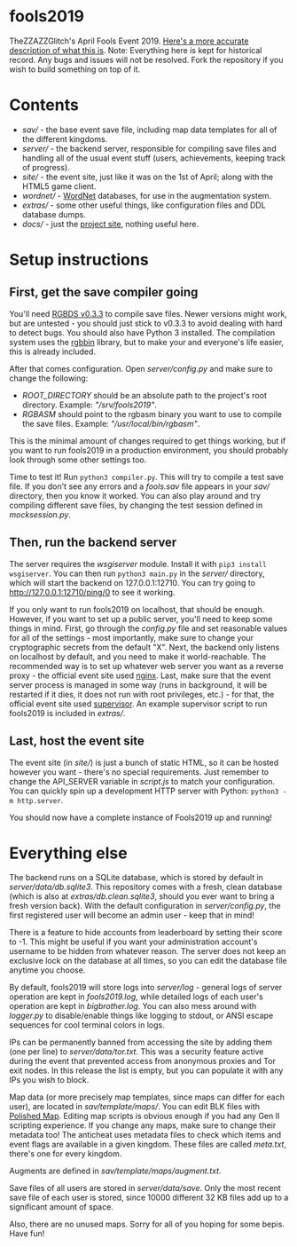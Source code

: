 # fools2019

TheZZAZZGlitch's April Fools Event 2019. [Here's a more accurate description of what this is](https://zzazzdzz.github.io/fools2019/).
Note: Everything here is kept for historical record. Any bugs and issues will not be resolved. Fork the repository if you wish to build something on top of it.

# Contents

- *sav/* - the base event save file, including map data templates for all of the different kingdoms.
- *server/* - the backend server, responsible for compiling save files and handling all of the usual event stuff (users, achievements, keeping track of progress).
- *site/* - the event site, just like it was on the 1st of April; along with the HTML5 game client.
- *wordnet/* - [WordNet](https://wordnet.princeton.edu/) databases, for use in the augmentation system.
- *extras/* - some other useful things, like configuration files and DDL database dumps.
- *docs/* - just the [project site](https://zzazzdzz.github.io/fools2019/), nothing useful here.

# Setup instructions

## First, get the save compiler going

You'll need [RGBDS v0.3.3](https://github.com/rednex/rgbds/releases) to compile save files. Newer versions might work, but are untested - you should just stick to v0.3.3 to avoid dealing with hard to detect bugs. You should also have Python 3 installed. The compilation system uses the [rgbbin](https://github.com/zzazzdzz/rgbbin) library, but to make your and everyone's life easier, this is already included.

After that comes configuration. Open *server/config.py* and make sure to change the following:

- *ROOT_DIRECTORY* should be an absolute path to the project's root directory. Example: *"/srv/fools2019"*.
- *RGBASM* should point to the rgbasm binary you want to use to compile the save files. Example: *"/usr/local/bin/rgbasm"*.

This is the minimal amount of changes required to get things working, but if you want to run fools2019 in a production environment, you should probably look through some other settings too.

Time to test it! Run `python3 compiler.py`. This will try to compile a test save file. If you don't see any errors and a *fools.sav* file appears in your *sav/* directory, then you know it worked. You can also play around and try compiling different save files, by changing the test session defined in *mocksession.py*.

## Then, run the backend server

The server requires the *wsgiserver* module. Install it with `pip3 install wsgiserver`. You can then run `python3 main.py` in the *server/* directory, which will start the backend on 127.0.0.1:12710. You can try going to http://127.0.0.1:12710/ping/0 to see it working.

If you only want to run fools2019 on localhost, that should be enough. However, if you want to set up a public server, you'll need to keep some things in mind. First, go through the *config.py* file and set reasonable values for all of the settings - most importantly, make sure to change your cryptographic secrets from the default "X". Next, the backend only listens on localhost by default, and you need to make it world-reachable. The recommended way is to set up whatever web server you want as a reverse proxy - the official event site used [nginx](http://nginx.org/). Last, make sure that the event server process is managed in some way (runs in background, it will be restarted if it dies, it does not run with root privileges, etc.) - for that, the official event site used [supervisor](http://supervisord.org/). An example supervisor script to run fools2019 is included in *extras/*.

## Last, host the event site

The event site (in *site/*) is just a bunch of static HTML, so it can be hosted however you want - there's no special requirements. Just remember to change the API_SERVER variable in *script.js* to match your configuration. You can quickly spin up a development HTTP server with Python: `python3 -m http.server`.

You should now have a complete instance of Fools2019 up and running!

# Everything else

The backend runs on a SQLite database, which is stored by default in *server/data/db.sqlite3*. This repository comes with a fresh, clean database (which is also at *extras/db.clean.sqlite3*, should you ever want to bring a fresh version back). With the default configuration in *server/config.py*, the first registered user will become an admin user - keep that in mind!

There is a feature to hide accounts from leaderboard by setting their score to -1. This might be useful if you want your administration account's username to be hidden from whatever reason. The server does not keep an exclusive lock on the database at all times, so you can edit the database file anytime you choose.

By default, fools2019 will store logs into *server/log* - general logs of server operation are kept in *fools2019.log*, while detailed logs of each user's operation are kept in *bigbrother.log*. You can also mess around with *logger.py* to disable/enable things like logging to stdout, or ANSI escape sequences for cool terminal colors in logs.

IPs can be permanently banned from accessing the site by adding them (one per line) to *server/data/tor.txt*. This was a security feature active during the event that prevented access from anonymous proxies and Tor exit nodes. In this release the list is empty, but you can populate it with any IPs you wish to block.

Map data (or more precisely map templates, since maps can differ for each user), are located in *sav/template/maps/*. You can edit BLK files with [Polished Map](https://github.com/Rangi42/polished-map). Editing map scripts is obvious enough if you had any Gen II scripting experience. If you change any maps, make sure to change their metadata too! The anticheat uses metadata files to check which items and event flags are available in a given kingdom. These files are called *meta.txt*, there's one for every kingdom.

Augments are defined in *sav/template/maps/augment.txt*.

Save files of all users are stored in *server/data/save*. Only the most recent save file of each user is stored, since 10000 different 32 KB files add up to a significant amount of space.

Also, there are no unused maps. Sorry for all of you hoping for some bepis. Have fun!